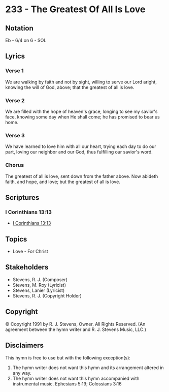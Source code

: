 # 233 - The Greatest Of All Is Love

## Notation

Eb - 6/4 on 6 - SOL

## Lyrics

### Verse 1

We are walking by faith and not by sight, willing to serve our Lord aright, knowing the will of God, above; that the greatest of all is love.

### Verse 2

We are filled with the hope of heaven's grace, longing to see my savior's face, knowing some day when He shall come; he has promised to bear us home.

### Verse 3

We have learned to love him with all our heart, trying each day to do our part, loving our neighbor and our God, thus fulfilling our savior's word.

### Chorus

The greatest of all is love, sent down from the father above. Now abideth faith, and hope, and love; but the greatest of all is love.


## Scriptures

### I Corinthians 13:13

- [I Corinthians 13:13](https://www.biblegateway.com/passage/?search=I%20Corinthians%2013%3A13)


## Topics

- Love - For Christ

## Stakeholders

- Stevens, R. J. (Composer)
- Stevens, M. Roy (Lyricist)
- Stevens, Lanier (Lyricist)
- Stevens, R. J. (Copyright Holder)

## Copyright

© Copyright 1991 by R. J. Stevens, Owner. All Rights Reserved.
(An agreement between the hymn writer and R. J. Stevens Music, LLC.)

## Disclaimers

This hymn is free to use but with the following exception(s):
1. The hymn writer does not want this hymn and its arrangement altered in any way.
2. The hymn writer does not want this hymn accompanied with instrumental music.
Ephesians 5:19; Colossians 3:16

